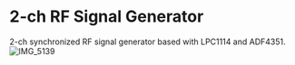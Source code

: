 # 2-ch RF Signal Generator

2-ch synchronized RF signal generator based with LPC1114 and ADF4351.<br>
![IMG_5139](https://user-images.githubusercontent.com/52226620/220915548-7b66223b-5486-4cd7-bb31-9d6c6dbd966c.jpg)
